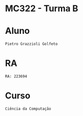 # **MC322 - Turma B**

# **Aluno**

    Pietro Grazzioli Golfeto

# **RA**

    RA: 223694

# **Curso**

    Ciência da Computação
